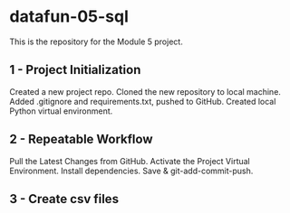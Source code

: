 # datafun-05-sql
This is the repository for the Module 5 project.

## 1 - Project Initialization
Created a new project repo.
Cloned the new repository to local machine.
Added .gitignore and requirements.txt, pushed to GitHub.
Created local Python virtual environment.


## 2 - Repeatable Workflow
Pull the Latest Changes from GitHub.
Activate the Project Virtual Environment.
Install dependencies.
Save & git-add-commit-push.

## 3 - Create csv files
